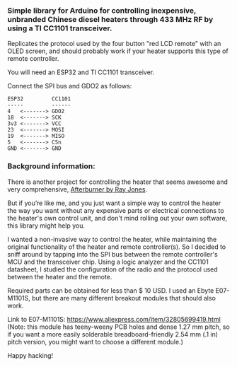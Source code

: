 ### Simple library for Arduino for controlling inexpensive, unbranded Chinese diesel heaters through 433 MHz RF by using a TI CC1101 transceiver.

Replicates the protocol used by the four button "red LCD remote" with an OLED screen, and should probably work if your heater supports this type of remote controller.

You will need an ESP32 and TI CC1101 transceiver.

Connect the SPI bus and GDO2 as follows:

    ESP32         CC1101
    -----         ------
    4   <-------> GDO2
    18  <-------> SCK
    3v3 <-------> VCC
    23  <-------> MOSI
    19  <-------> MISO
    5   <-------> CSn
    GND <-------> GND

### Background information:

There is another project for controlling the heater that seems awesome and very comprehensive, [Afterburner by Ray Jones](http://www.mrjones.id.au/afterburner/). 

But if you’re like me, and you just want a simple way to control the heater the way you want without any expensive parts or electrical connections to the heater's own control unit, and don't mind rolling out your own software, this library might help you.

I wanted a non-invasive way to control the heater, while maintaining the original functionality of the heater and remote controller(s). So I decided to sniff around by tapping into the SPI bus between the remote controller's MCU and the transceiver chip. Using a logic analyzer and the CC1101 datasheet, I studied the configuration of the radio and the protocol used between the heater and the remote. 

Required parts can be obtained for less than $ 10 USD. I used an Ebyte E07-M1101S, but there are many different breakout modules that should also work.

Link to E07-M1101S: https://www.aliexpress.com/item/32805699419.html
(Note: this module has teeny-weeny PCB holes and dense 1.27 mm pitch, so if you want a more easily solderable breadboard-friendly 2.54 mm (.1 in) pitch version, you might want to choose a different module.)

Happy hacking!
